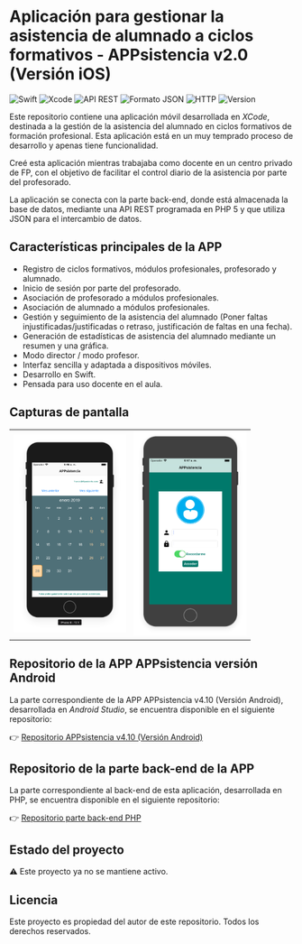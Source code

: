 # Aplicación para gestionar la asistencia de alumnado a ciclos formativos - APPsistencia v2.0 (Versión iOS)

![Swift](https://img.shields.io/badge/Lenguaje-Swift-orange?logo=swift)
![Xcode](https://img.shields.io/badge/IDE-Xcode-147EFB?logo=xcode)
![API REST](https://img.shields.io/badge/API-RESTful-0d1117?logo=api&logoColor=white)
![Formato JSON](https://img.shields.io/badge/Intercambio-JSON-blue?logo=json)
![HTTP](https://img.shields.io/badge/Protocolo-HTTP%2FHTTPS-critical?logo=http)
![Version](https://img.shields.io/badge/version-2.0-brightgreen)

Este repositorio contiene una aplicación móvil desarrollada en *XCode*, destinada a la gestión de la asistencia del alumnado en ciclos formativos de formación profesional. Esta aplicación está en un muy temprado proceso de desarrollo y apenas tiene funcionalidad.

Creé esta aplicación mientras trabajaba como docente en un centro privado de FP, con el objetivo de facilitar el control diario de la asistencia por parte del profesorado.

La aplicación se conecta con la parte back-end, donde está almacenada la base de datos, mediante una API REST programada en PHP 5 y que utiliza JSON para el intercambio de datos.

## Características principales de la APP

- Registro de ciclos formativos, módulos profesionales, profesorado y alumnado.
- Inicio de sesión por parte del profesorado.
- Asociación de profesorado a módulos profesionales.
- Asociación de alumnado a módulos profesionales.
- Gestión y seguimiento de la asistencia del alumnado (Poner faltas injustificadas/justificadas o retraso, justificación de faltas en una fecha).
- Generación de estadísticas de asistencia del alumnado mediante un resumen y una gráfica.
- Modo director / modo profesor.
- Interfaz sencilla y adaptada a dispositivos móviles.
- Desarrollo en Swift.
- Pensada para uso docente en el aula.

## Capturas de pantalla

<div align="center">

<table>
  <tr>
    <td><img src="Capturas APPsistencia iOS/Captura de pantalla 2019-01-28 a las 9.46.28.png" width="200"/></td>
    <td><img src="Capturas APPsistencia iOS/Captura de pantalla 2019-01-28 a las 9.47.04.png" width="200"/></td>
  </tr>
</table>

</div>

## Repositorio de la APP APPsistencia versión Android

La parte correspondiente de la APP APPsistencia v4.10 (Versión Android), desarrollada en *Android Studio*, se encuentra disponible en el siguiente repositorio:

👉 [Repositorio APPsistencia v4.10 (Versión Android)](https://github.com/galleta/AsistenciaAlumnos)

## Repositorio de la parte back-end de la APP

La parte correspondiente al back-end de esta aplicación, desarrollada en PHP, se encuentra disponible en el siguiente repositorio:

👉 [Repositorio parte back-end PHP](https://github.com/galleta/Parte-backend-APPsistencia)

## Estado del proyecto

⚠️ Este proyecto ya no se mantiene activo.

## Licencia

Este proyecto es propiedad del autor de este repositorio. Todos los derechos reservados.
